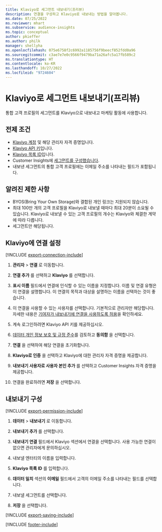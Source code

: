 ```yaml
---
title: Klaviyo로 세그먼트 내보내기(프리뷰)
description: 연결을 구성하고 Klaviyo로 내보내는 방법을 알아봅니다.
ms.date: 07/25/2022
ms.reviewer: mhart
ms.subservice: audience-insights
ms.topic: conceptual
author: pkieffer
ms.author: philk
manager: shellyha
ms.openlocfilehash: 075e6758f2c6992a1185756f9beecf852fdd0a96
ms.sourcegitcommit: c3ae7e7e0c9566f9479ba71a26afc5a17fb589c2
ms.translationtype: HT
ms.contentlocale: ko-KR
ms.lasthandoff: 10/27/2022
ms.locfileid: "9724604"
---
```

# <a name="export-segments-to-klaviyo-preview"></a>Klaviyo로 세그먼트 내보내기(프리뷰)

통합 고객 프로필의 세그먼트를 Klaviyo으로 내보내고 마케팅 활동에 사용합니다.

## <a name="prerequisites"></a>전제 조건

- [Klaviyo 계정](https://www.klaviyo.com/) 및 해당 관리자 자격 증명입니다.
- [Klaviyo API 키](https://help.klaviyo.com/hc/articles/115005062267-How-to-Manage-Your-Account-s-API-Keys)입니다.
- [Klaviyo 목록 ID](https://help.klaviyo.com/hc/articles/115005078647-How-to-Find-a-List-ID)입니다.
- Customer Insights에 [세그먼트를 구성했습니다](segments.md).
- 내보낸 세그먼트의 통합 고객 프로필에는 이메일 주소를 나타내는 필드가 포함됩니다.

## <a name="known-limitations"></a>알려진 제한 사항

- BYOS(Bring Your Own Storage)와 결합된 개인 링크는 지원되지 않습니다.
- 최대 100만 개의 고객 프로필을 Klaviyo로 내보낼 때마다 최대 20분이 소요될 수 있습니다. Klaviyo로 내보낼 수 있는 고객 프로필의 개수는 Klaviyo와 체결한 계약에 따라 다릅니다.
- 세그먼트만 해당됩니다.

## <a name="set-up-connection-to-klaviyo"></a>Klaviyo에 연결 설정

[!INCLUDE [export-connection-include](includes/export-connection-admn.md)]

1. **관리자** > **연결** 로 이동합니다.

1. **연결 추가** 를 선택하고 **Klaviyo** 를 선택합니다.

1. **표시 이름** 필드에서 연결에 인식할 수 있는 이름을 지정합니다. 이름 및 연결 유형은 이 연결을 설명합니다. 이 연결의 목적과 대상을 설명하는 이름을 선택하는 것이 좋습니다.

1. 이 연결을 사용할 수 있는 사용자를 선택합니다. 기본적으로 관리자만 해당합니다. 자세한 내용은 [기여자가 내보내기에 연결을 사용하도록 허용](connections.md#allow-contributors-to-use-a-connection-for-exports)을 확인하세요.

1. 계속 로그인하려면 Klaviyo API 키를 제공하십시오.

1. [데이터 개인 정보 보호 및 규정 준수](connections.md#data-privacy-and-compliance)를 검토하고 **동의함** 을 선택합니다.

1. **연결** 을 선택하여 해당 연결을 초기화합니다.

1. **Klaviyo로 인증** 을 선택하고 Klaviyo에 대한 관리자 자격 증명을 제공합니다.

1. **내보내기 사용자로 사용자 본인 추가** 를 선택하고 Customer Insights 자격 증명을 제공합니다.

1. 연결을 완료하려면 **저장** 을 선택합니다.

## <a name="configure-an-export"></a>내보내기 구성

[!INCLUDE [export-permission-include](includes/export-permission.md)]

1. **데이터** > **내보내기** 로 이동합니다.

1. **내보내기 추가** 를 선택합니다.

1. **내보내기 연결** 필드에서 Klaviyo 섹션에서 연결을 선택합니다. 사용 가능한 연결이 없으면 관리자에게 문의하십시오.

1. 내보낼 엔터티의 이름을 입력합니다.

1. **Klaviyo 목록 ID** 를 입력합니다.

1. **데이터 일치** 섹션의 **이메일** 필드에서 고객의 이메일 주소를 나타내는 필드를 선택합니다.

1. 내보낼 세그먼트를 선택합니다.

1. **저장** 을 선택합니다.

[!INCLUDE [export-saving-include](includes/export-saving.md)]

[!INCLUDE [footer-include](includes/footer-banner.md)]
